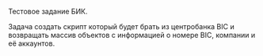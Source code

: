 Тестовое задание БИК.

Задача создать скрипт который будет брать из центробанка BIC и возвращать массив объектов с информацией о номере BIC, компании и её аккаунтов.
